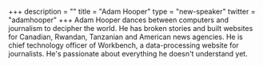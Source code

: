 +++
description = ""
title = "Adam Hooper"
type = "new-speaker"
twitter = "adamhooper"
+++
Adam Hooper dances between computers and journalism to decipher the world. He has broken stories and built websites for Canadian, Rwandan, Tanzanian and American news agencies. He is chief technology officer of Workbench, a data-processing website for journalists. He's passionate about everything he doesn't understand yet.